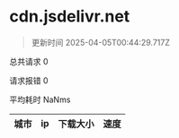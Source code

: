 
  # cdn.jsdelivr.net

  > 更新时间 2025-04-05T00:44:29.717Z
  
  总共请求 0

  请求报错 0

  平均耗时 NaNms

|城市|ip|下载大小|速度|
|-----|----------|---|---|

  